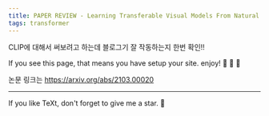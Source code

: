 ```yaml
---
title: PAPER REVIEW - Learning Transferable Visual Models From Natural Language Supervision (CLIP, 2021)
tags: transformer
---
```


CLIP에 대해서 써보려고 하는데 블로그기 잘 작동하는지 한번 확인!! 


If you see this page, that means you have setup your site. enjoy! :ghost: :ghost: :ghost:

논문 링크는 https://arxiv.org/abs/2103.00020


<!--more-->

---

If you like TeXt, don't forget to give me a star. :star2:

